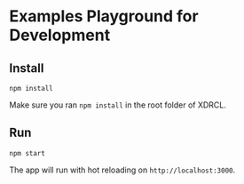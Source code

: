Examples Playground for Development
================

## Install

```
npm install
```

Make sure you ran `npm install` in the root folder of XDRCL.

## Run

```
npm start
```

The app will run with hot reloading on `http://localhost:3000`.
